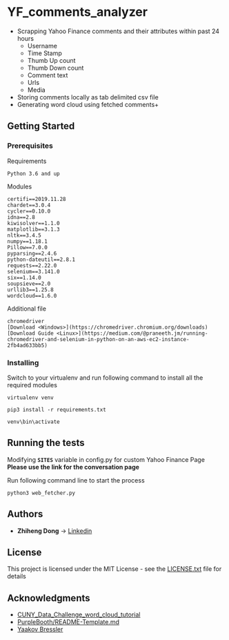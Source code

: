 # YF_comments_analyzer

- Scrapping Yahoo Finance comments and their attributes within past 24 hours
  - Username
  - Time Stamp
  - Thumb Up count
  - Thumb Down count
  - Comment text
  - Urls
  - Media
- Storing comments locally as tab delimited csv file
- Generating word cloud using fetched comments+

## Getting Started

### Prerequisites

Requirements
```
Python 3.6 and up
```
Modules
```
certifi==2019.11.28
chardet==3.0.4
cycler==0.10.0
idna==2.8
kiwisolver==1.1.0
matplotlib==3.1.3
nltk==3.4.5
numpy==1.18.1
Pillow==7.0.0
pyparsing==2.4.6
python-dateutil==2.8.1
requests==2.22.0
selenium==3.141.0
six==1.14.0
soupsieve==2.0
urllib3==1.25.8
wordcloud==1.6.0
```
Additional file
```
chromedriver
[Download <Windows>](https://chromedriver.chromium.org/downloads)
[Download Guide <Linux>](https://medium.com/@praneeth.jm/running-chromedriver-and-selenium-in-python-on-an-aws-ec2-instance-2fb4ad633bb5)
```


### Installing


Switch to your virtualenv and run following command to install all the required modules

```
virtualenv venv
```
```
pip3 install -r requirements.txt
```
```
venv\bin\activate
```

## Running the tests

Modifying **`SITES`** variable in config.py for custom Yahoo Finance Page
**Please use the link for the conversation page**

Run following command line to start the process
```
python3 web_fetcher.py
```

## Authors

-   **Zhiheng Dong** -> [Linkedin](https://www.linkedin.com/in/zhihengdong)


## License

This project is licensed under the MIT License - see the [LICENSE.txt](https://github.com/zhiose91/web_fetcher/blob/master/LICENSE.txt)  file for details

## Acknowledgments

- [CUNY_Data_Challenge_word_cloud_tutorial](https://www.kaggle.com/jelkinp72/cuny-data-challenge-word-cloud-tutorial)
- [PurpleBooth/README-Template.md](https://gist.github.com/PurpleBooth/109311bb0361f32d87a2)
- [Yaakov Bressler](https://github.com/ybressler/Web-Scraping/blob/master/Web%20Scraping%20Overview%20%E2%80%93%20NYC%20Python%20Meetup.ipynb)
